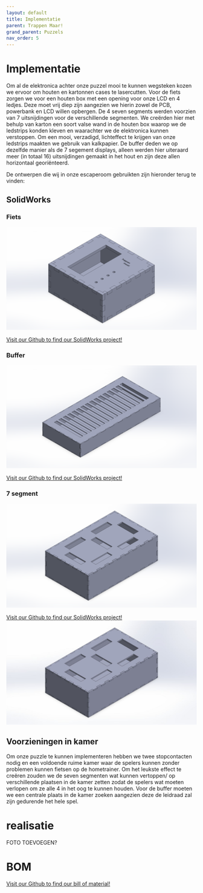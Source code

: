 ```yaml
---
layout: default
title: Implementatie
parent: Trappen Maar!
grand_parent: Puzzels
nav_order: 5
---
```

# Implementatie
Om al de elektronica achter onze puzzel mooi te kunnen wegsteken kozen we ervoor om houten en kartonnen cases te
lasercutten.
Voor de fiets zorgen we voor een houten box met een opening voor onze LCD en 4 ledjes. Deze moet vrij
diep zijn aangezien we hierin zowel de PCB, powerbank en LCD willen opbergen.
De 4 seven segments werden voorzien van 7 uitsnijdingen voor de verschillende segmenten. We creërden hier
met behulp van karton een soort valse wand in de houten box waarop we de ledstrips konden kleven en
waarachter we de elektronica kunnen verstoppen. Om een mooi, verzadigd, lichteffect te krijgen van onze ledstrips 
maakten we gebruik van kalkpapier.
De buffer deden we op dezelfde manier als de 7 segement displays, alleen werden hier uiteraard meer (in totaal 16)
uitsnijdingen gemaakt in het hout en zijn deze allen horizontaal georiënteerd.

De ontwerpen die wij in onze escaperoom gebruikten zijn hieronder terug te vinden: 
## SolidWorks
### Fiets
![](AssemblyFiets.png)

[Visit our Github to find our SolidWorks project!](https://github.com/PLAN-IT-B/BachelorProefTrappenMaar/tree/main/boxes/Fiets)
### Buffer
![](AssemblyBuffer.png)

[Visit our Github to find our SolidWorks project!](https://github.com/PLAN-IT-B/BachelorProefTrappenMaar/tree/main/boxes/Buffer)
### 7 segment
![](Assembly7Segment.png)

[Visit our Github to find our SolidWorks project!](https://github.com/PLAN-IT-B/BachelorProefTrappenMaar/tree/main/boxes/7segmentKlein)
![](2022-05-16-10-09-45.png)

## Voorzieningen in kamer
Om onze puzzle te kunnen implementeren hebben we twee stopcontacten nodig en een voldoende ruime kamer waar de spelers kunnen zonder problemen kunnen fietsen op de hometrainer. Om het leukste effect te creëren zouden we de seven segmenten wat kunnen vertoppen/ op verschillende plaatsen in de kamer zetten zodat de spelers wat moeten verlopen om ze alle 4 in het oog te kunnen houden. Voor de buffer moeten we een centrale plaats in de kamer zoeken aangezien deze de leidraad zal zijn gedurende het hele spel.

# realisatie
FOTO TOEVOEGEN?
# BOM
[Visit our Github to find our bill of material!](https://github.com/PLAN-IT-B/BachelorProefTrappenMaar/blob/main/documentatie/BOM(final%20version).xlsx)
